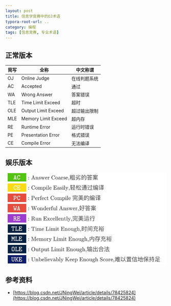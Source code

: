 ```yaml
---
layout: post
title: 信息学竞赛中的OJ术语
typora-root-url: ..
category: 编程
tags: [信息竞赛, 专业术语]
---
```


## 正常版本

| 简写 | 全称                | 中文称谓     |
| ---- | ------------------- | ------------ |
| OJ   | Online Judge        | 在线判题系统 |
| AC   | Accepted            | 通过         |
| WA   | Wrong Answer        | 答案错误     |
| TLE  | Time Limit Exceed   | 超时         |
| OLE  | Output Limit Exceed | 超过输出限制 |
| MLE  | Memory Limit Exceed | 超内存       |
| RE   | Runtime Error       | 运行时错误   |
| PE   | Presentation Error  | 格式错误     |
| CE   | Compile Error       | 无法编译     |

## 娱乐版本

![](/assets/img/posts/265e1c0160edd8a805c9493a68cf6afc.jpg)

## 参考资料

- [https://blog.csdn.net/JNingWei/article/details/78425824](https://blog.csdn.net/JNingWei/article/details/78425824)